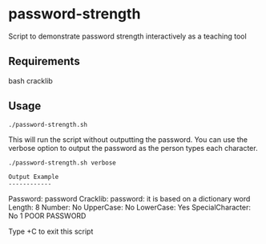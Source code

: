 password-strength
=======
Script to demonstrate password strength interactively as a teaching tool

Requirements
------------
bash
cracklib

Usage
------------

```
./password-strength.sh
```
This will run the script without outputting the password. You can use the verbose option to
output the password as the person types each character.
```
./password-strength.sh verbose

Output Example
------------
```
Password: password
Cracklib: password: it is based on a dictionary word
Length: 8 Number: No UpperCase: No LowerCase: Yes SpecialCharacter: No
1
POOR PASSWORD

Type <Ctrl>+C to exit this script
````

